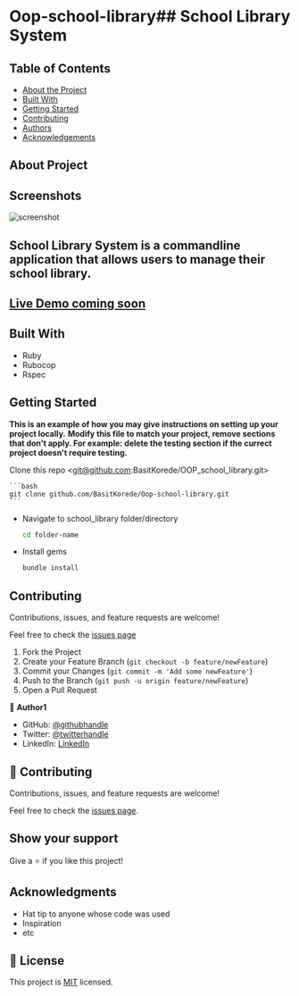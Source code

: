 # Oop-school-library## School Library System

## Table of Contents

* [About the Project](#about-the-project)
* [Built With](#built-with)
* [Getting Started](#getting-started)
* [Contributing](#contributing)
* [Authors](#author)
* [Acknowledgements](#acknowledgements)

## About Project
## Screenshots
![screenshot](./#)

## School Library System is a commandline application that allows users to manage their school library.
## [Live Demo coming soon](#)

## Built With

* Ruby
* Rubocop
* Rspec



## Getting Started

**This is an example of how you may give instructions on setting up your project locally.**
**Modify this file to match your project, remove sections that don't apply. For example: delete the testing section if the currect project doesn't require testing.**


 Clone this repo <git@github.com:BasitKorede/OOP_school_library.git>

    ```bash
    git clone github.com/BasitKorede/Oop-school-library.git
    ```

* Navigate to school_library folder/directory

    ```bash
    cd folder-name
    ```

* Install gems

    ```bash
    bundle install
    ```

## Contributing

Contributions, issues, and feature requests are welcome!

Feel free to check the [issues page](../../issues)

  1. Fork the Project
  2. Create your Feature Branch (`git checkout -b feature/newFeature`)
  3. Commit your Changes (`git commit -m 'Add some newFeature'`)
  4. Push to the Branch (`git push -u origin feature/newFeature`)
  5. Open a Pull Request

👤 **Author1**

- GitHub: [@githubhandle](https://github.com)
- Twitter:  [@twitterhandle](https://twitter.com)
- LinkedIn: [LinkedIn](https://www.linkedin.com)


## 🤝 Contributing

Contributions, issues, and feature requests are welcome!

Feel free to check the [issues page](../../issues/).

## Show your support

Give a ⭐️ if you like this project!

## Acknowledgments

- Hat tip to anyone whose code was used
- Inspiration
- etc

## 📝 License

This project is [MIT](./MIT.md) licensed.